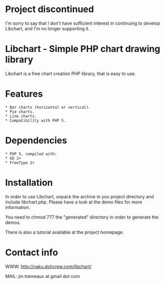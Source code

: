 Project discontinued
====================

I'm sorry to say that I don't have sufficient interest in continuing to develop Libchart, and I'm no longer supporting it. 


Libchart - Simple PHP chart drawing library
===========================================

Libchart is a free chart creation PHP library, that is easy to use.

Features
==========

    * Bar charts (horizontal or vertical).
    * Pie charts.
    * Line charts.
    * Compatibility with PHP 5.

Dependencies
============

    * PHP 5, compiled with:
    * GD 2+
    * FreeType 2+

Installation
============

In order to use Libchart, unpack the archive in you project directory and
include libchart.php. Please have a look at the demo files for more information.

You need to chmod 777 the "generated" directory in order to generate the demos.

There is also a tutorial available at the project homepage.

Contact info
============

WWW: http://naku.dohcrew.com/libchart/

MAIL: jm.tremeaux at gmail dot com
